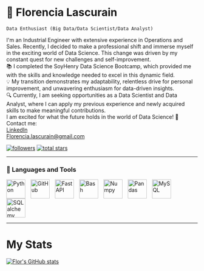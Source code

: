 # 🚀 Florencia Lascurain

```
Data Enthusiast (Big Data/Data Scientist/Data Analyst)
```

I'm an Industrial Engineer with extensive experience in Operations and Sales. Recently, I decided to make a professional shift and immerse myself in the exciting world of Data Science. This change was driven by my constant quest for new challenges and self-improvement.<br>
📚 I completed the SoyHenry Data Science Bootcamp, which provided me with the skills and knowledge needed to excel in this dynamic field.<br>
💡 My transition demonstrates my adaptability, relentless drive for personal improvement, and unwavering enthusiasm for data-driven insights.<br>
🔍 Currently, I am seeking opportunities as a Data Scientist and Data Analyst, where I can apply my previous experience and newly acquired skills to make meaningful contributions.<br>
I am excited for what the future holds in the world of Data Science! 🚀<br>
Contact me:<br>
[LinkedIn](https://www.linkedin.com/in/florencia-lascurain-1a890938/)<br>
Florencia.lascurain@gmail.com <br>

<a href="https://github.com/FlorLascu?tab=followers">
    <img alt="followers" title="Follow me on Github" src="https://custom-icon-badges.demolab.com/github/followers/FlorLascu?color=236ad3&labelColor=1155ba&style=for-the-badge&logo=person-add&label=Follow&logoColor=white"/></a>
<a href="https://github.com/FlorLascu?tab=repositories&sort=stargazers">
    <img alt="total stars" title="Total stars on GitHub" src="https://custom-icon-badges.demolab.com/github/stars/FlorLascu?color=55960c&style=for-the-badge&labelColor=488207&logo=star"/></a>

---

### 🧰 Languages and Tools

<img align="center" alt="Python" width="50px" style="padding-right:10px;" src="https://cdn.jsdelivr.net/gh/devicons/devicon/icons/python/python-plain.svg" />
<img align="center" alt="GitHub" width="50px" style="padding-right:10px;" src="https://cdn.jsdelivr.net/gh/devicons/devicon/icons/github/github-original.svg" />
<img align="center" alt="FastAPI" width="50px" style="padding-right:10px;" src="https://cdn.jsdelivr.net/gh/devicons/devicon/icons/fastapi/fastapi-original-wordmark.svg" />
<img align="center" alt="Bash" width="50px" style="padding-right:10px;" src="https://cdn.jsdelivr.net/gh/devicons/devicon/icons/bash/bash-original.svg" />
<img align="center" alt="Numpy" width="50px" style="padding-right:10px;" src="https://cdn.jsdelivr.net/gh/devicons/devicon/icons/numpy/numpy-plain.svg" />
<img align="center" alt="Pandas" width="50px" style="padding-right:10px;" src="https://cdn.jsdelivr.net/gh/devicons/devicon/icons/pandas/pandas-plain.svg" />
<img align="center" alt="MySQL" width="50px" style="padding-right:10px;" src="https://cdn.jsdelivr.net/gh/devicons/devicon/icons/mysql/mysql-plain-wordmark.svg" />
<img align="center" alt="SQLalchemy" width="50px" style="padding-right:10px;" src="https://cdn.jsdelivr.net/gh/devicons/devicon/icons/sqlalchemy/sqlalchemy-original-wordmark.svg" />

---

# My Stats

[![Flor's GitHub stats](https://github-readme-stats.vercel.app/api?username=florlascu&theme=react&show_icons=true)](https://github.com/florlascu/github-readme-stats)
